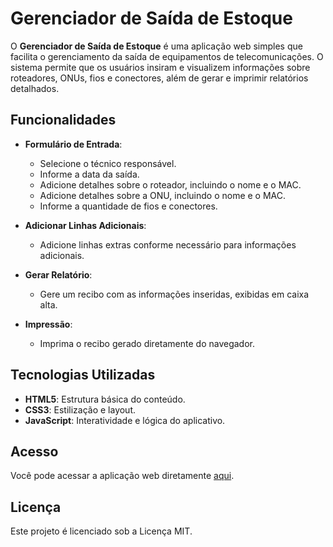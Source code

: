 # Gerenciador de Saída de Estoque

O **Gerenciador de Saída de Estoque** é uma aplicação web simples que facilita o gerenciamento da saída de equipamentos de telecomunicações. O sistema permite que os usuários insiram e visualizem informações sobre roteadores, ONUs, fios e conectores, além de gerar e imprimir relatórios detalhados.

## Funcionalidades

- **Formulário de Entrada**: 
  - Selecione o técnico responsável.
  - Informe a data da saída.
  - Adicione detalhes sobre o roteador, incluindo o nome e o MAC.
  - Adicione detalhes sobre a ONU, incluindo o nome e o MAC.
  - Informe a quantidade de fios e conectores.
  
- **Adicionar Linhas Adicionais**: 
  - Adicione linhas extras conforme necessário para informações adicionais.
  
- **Gerar Relatório**: 
  - Gere um recibo com as informações inseridas, exibidas em caixa alta.
  
- **Impressão**: 
  - Imprima o recibo gerado diretamente do navegador.

## Tecnologias Utilizadas

- **HTML5**: Estrutura básica do conteúdo.
- **CSS3**: Estilização e layout.
- **JavaScript**: Interatividade e lógica do aplicativo.

## Acesso

Você pode acessar a aplicação web diretamente [aqui](https://rolim8.github.io/Gerenciador_Estoque/).

## Licença

Este projeto é licenciado sob a Licença MIT.

